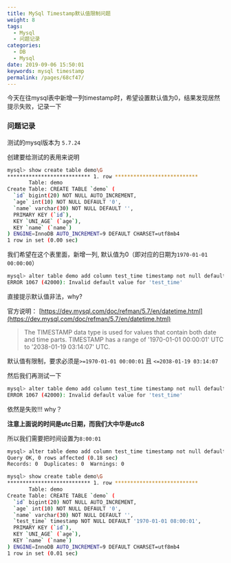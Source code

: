 ```yaml
---
title: MySql Timestamp默认值限制问题
weight: 8
tags: 
  - Mysql
  - 问题记录
categories: 
  - DB
  - Mysql
date: 2019-09-06 15:50:01
keywords: mysql timestamp
permalink: /pages/68cf47/
---
```


今天在往mysql表中新增一列timestamp时，希望设置默认值为0，结果发现居然提示失败，记录一下

<!-- more -->

### 问题记录

测试的mysql版本为 `5.7.24`

创建要给测试的表用来说明

```bash
mysql> show create table demo\G
*************************** 1. row ***************************
       Table: demo
Create Table: CREATE TABLE `demo` (
  `id` bigint(20) NOT NULL AUTO_INCREMENT,
  `age` int(10) NOT NULL DEFAULT '0',
  `name` varchar(30) NOT NULL DEFAULT '',
  PRIMARY KEY (`id`),
  KEY `UNI_AGE` (`age`),
  KEY `name` (`name`)
) ENGINE=InnoDB AUTO_INCREMENT=9 DEFAULT CHARSET=utf8mb4
1 row in set (0.00 sec)
```

我们希望在这个表里面，新增一列, 默认值为0（即对应的日期为`1970-01-01 00:00:00`）

```bash
mysql> alter table demo add column test_time timestamp not null default '1970-01-01 00:00:00';
ERROR 1067 (42000): Invalid default value for 'test_time'
```

直接提示默认值非法，why?

官方说明： [https://dev.mysql.com/doc/refman/5.7/en/datetime.html](https://dev.mysql.com/doc/refman/5.7/en/datetime.html)

> The TIMESTAMP data type is used for values that contain both date and time parts. TIMESTAMP has a range of '1970-01-01 00:00:01' UTC to '2038-01-19 03:14:07' UTC.


默认值有限制，要求必须是`>=1970-01-01 00:00:01` 且 `<=2038-01-19 03:14:07`


然后我们再测试一下

```bash
mysql> alter table demo add column test_time timestamp not null default '1970-01-01 00:00:01';
ERROR 1067 (42000): Invalid default value for 'test_time'
```

依然是失败!!! why？

**注意上面说的时间是utc日期，而我们大中华是utc8**

所以我们需要把时间设置为`8:00:01`

```bash
mysql> alter table demo add column test_time timestamp not null default '1970-01-01 08:00:01';
Query OK, 0 rows affected (0.18 sec)
Records: 0  Duplicates: 0  Warnings: 0

mysql> show create table demo\G
*************************** 1. row ***************************
       Table: demo
Create Table: CREATE TABLE `demo` (
  `id` bigint(20) NOT NULL AUTO_INCREMENT,
  `age` int(10) NOT NULL DEFAULT '0',
  `name` varchar(30) NOT NULL DEFAULT '',
  `test_time` timestamp NOT NULL DEFAULT '1970-01-01 08:00:01',
  PRIMARY KEY (`id`),
  KEY `UNI_AGE` (`age`),
  KEY `name` (`name`)
) ENGINE=InnoDB AUTO_INCREMENT=9 DEFAULT CHARSET=utf8mb4
1 row in set (0.01 sec)
```


